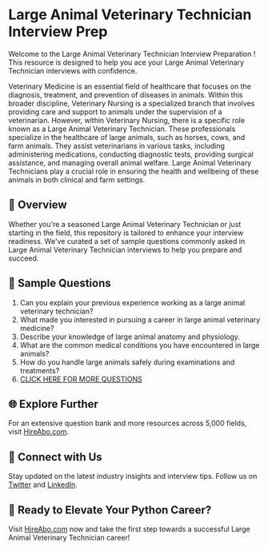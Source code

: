 # Large Animal Veterinary Technician Interview Prep

Welcome to the Large Animal Veterinary Technician Interview Preparation ! This resource is designed to help you ace your Large Animal Veterinary Technician interviews with confidence.

Veterinary Medicine is an essential field of healthcare that focuses on the diagnosis, treatment, and prevention of diseases in animals. Within this broader discipline, Veterinary Nursing is a specialized branch that involves providing care and support to animals under the supervision of a veterinarian. However, within Veterinary Nursing, there is a specific role known as a Large Animal Veterinary Technician. These professionals specialize in the healthcare of large animals, such as horses, cows, and farm animals. They assist veterinarians in various tasks, including administering medications, conducting diagnostic tests, providing surgical assistance, and managing overall animal welfare. Large Animal Veterinary Technicians play a crucial role in ensuring the health and wellbeing of these animals in both clinical and farm settings.

## 🚀 Overview

Whether you're a seasoned Large Animal Veterinary Technician or just starting in the field, this repository is tailored to enhance your interview readiness. We've curated a set of sample questions commonly asked in Large Animal Veterinary Technician interviews to help you prepare and succeed.

## 📝 Sample Questions

1. Can you explain your previous experience working as a large animal veterinary technician?
2. What made you interested in pursuing a career in large animal veterinary medicine?
3. Describe your knowledge of large animal anatomy and physiology.
4. What are the common medical conditions you have encountered in large animals?
5. How do you handle large animals safely during examinations and treatments?
6. [CLICK HERE FOR MORE QUESTIONS](https://hireabo.com/job/24_1_26/Large%20Animal%20Veterinary%20Technician)

## 🌐 Explore Further

For an extensive question bank and more resources across 5,000 fields, visit [HireAbo.com](https://www.hireabo.com).

## 📱 Connect with Us

Stay updated on the latest industry insights and interview tips. Follow us on [Twitter](https://twitter.com/hireabo) and [LinkedIn](https://www.linkedin.com/in/hire-abo-3609972a8/).

## 🚀 Ready to Elevate Your Python Career?

Visit [HireAbo.com](https://www.hireabo.com) now and take the first step towards a successful Large Animal Veterinary Technician career!